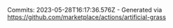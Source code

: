 Commits: 2023-05-28T16:17:36.576Z - Generated via https://github.com/marketplace/actions/artificial-grass
<br>
